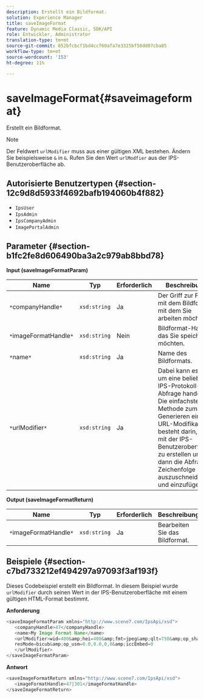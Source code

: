 ```yaml
---
description: Erstellt ein Bildformat.
solution: Experience Manager
title: saveImageFormat
feature: Dynamic Media Classic, SDK/API
role: Entwickler, Administrator
translation-type: tm+mt
source-git-commit: 052bfcbcf1bd4ccf60afa7e3325bf58dd07cba85
workflow-type: tm+mt
source-wordcount: '153'
ht-degree: 11%

---
```



# saveImageFormat{#saveimageformat}

Erstellt ein Bildformat.

>[!NOTE]
>
>Der Feldwert `urlModifier` muss aus einer gültigen XML bestehen. Ändern Sie beispielsweise `&` in `&`. Rufen Sie den Wert `urlModfier` aus der IPS-Benutzeroberfläche ab.

## Autorisierte Benutzertypen {#section-12c9d8d5933f4692bafb194060b4f882}

* `IpsUser`
* `IpsAdmin`
* `IpsCompanyAdmin`
* `ImagePortalAdmin`

## Parameter {#section-b1fc2fe8d606490ba3a2c979ab8bbd78}

**Input (saveImageFormatParam)**

| Name | Typ | Erforderlich | Beschreibung |
|---|---|---|---|
| `*`companyHandle`*` | `xsd:string` | Ja | Der Griff zur Firma mit dem Bildformat, mit dem Sie arbeiten möchten. |
| `*`imageFormatHandle`*` | `xsd:string` | Nein | Bildformat-Handle, das Sie speichern möchten. |
| `*`name`*` | `xsd:string` | Ja | Name des Bildformats. |
| `*`urlModifier`*` | `xsd:string` | Ja | Dabei kann es sich um eine beliebige IPS-Protokoll-Abfrage handeln. Die einfachste Methode zum Generieren eines URL-Modifikators besteht darin, einen mit der IPS-Benutzeroberfläche zu erstellen und dann die Abfrage-Zeichenfolge auszuschneiden und einzufügen. |

**Output (saveImageFormatReturn)**

| Name | Typ | Erforderlich | Beschreibung |
|---|---|---|---|
| `*`imageFormatHandle`*` | `xsd:string` | Ja | Bearbeiten Sie das Bildformat. |

## Beispiele {#section-c7bd733212ef494297a97093f3af193f}

Dieses Codebeispiel erstellt ein Bildformat. In diesem Beispiel wurde `urlModifier` durch seinen Wert in der IPS-Benutzeroberfläche mit einem gültigen HTML-Format bestimmt.

**Anforderung**

```java
<saveImageFormatParam xmlns="http://www.scene7.com/IpsApi/xsd"> 
   <companyHandle>47</companyHandle> 
   <name>My Image Format Name</name> 
   <urlModifier>wid=400&amp;hei=400&amp;fmt=jpeg&amp;qlt=750&amp;op_sharpen=0&amp; 
   resMode=bicub&amp;op_usm=0.0,0.0,0,0&amp;iccEmbed=0 
   </urlModifier> 
</saveImageFormatParam>
```

**Antwort**

```java
<saveImageFormatReturn xmlns="http://www.scene7.com/IpsApi/xsd"> 
   <imageFormatHandle>47|301</imageFormatHandle> 
</saveImageFormatReturn>
```

